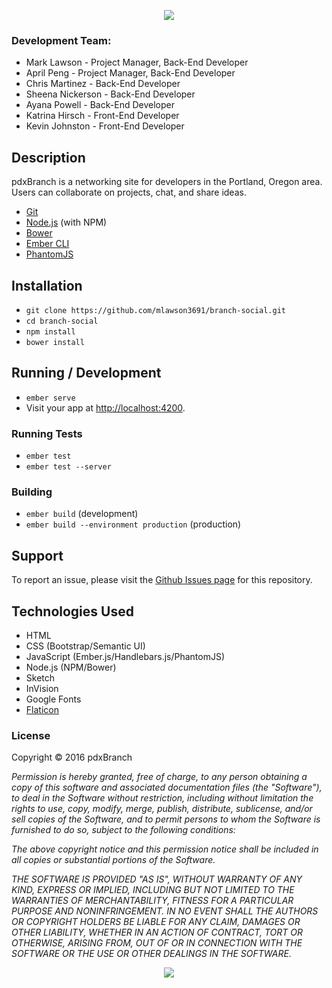 
<p align="center">
  <img src="https://raw.githubusercontent.com/mlawson3691/branch-social/master/public/assets/images/logo-black.png">
</p>

### Development Team:
* Mark Lawson - Project Manager, Back-End Developer
* April Peng - Project Manager, Back-End Developer
* Chris Martinez - Back-End Developer
* Sheena Nickerson - Back-End Developer
* Ayana Powell - Back-End Developer
* Katrina Hirsch - Front-End Developer
* Kevin Johnston - Front-End Developer

## Description

pdxBranch is a networking site for developers in the Portland, Oregon area. Users can collaborate on projects, chat, and share ideas.

* [Git](http://git-scm.com/)
* [Node.js](http://nodejs.org/) (with NPM)
* [Bower](http://bower.io/)
* [Ember CLI](http://ember-cli.com/)
* [PhantomJS](http://phantomjs.org/)

## Installation

* `git clone https://github.com/mlawson3691/branch-social.git`
* `cd branch-social`
* `npm install`
* `bower install`

## Running / Development

* `ember serve`
* Visit your app at [http://localhost:4200](http://localhost:4200).

### Running Tests

* `ember test`
* `ember test --server`

### Building

* `ember build` (development)
* `ember build --environment production` (production)

## Support

To report an issue, please visit the [Github Issues page](https://github.com/mlawson3691/branch-social/issues) for this repository.

## Technologies Used

* HTML
* CSS (Bootstrap/Semantic UI)
* JavaScript (Ember.js/Handlebars.js/PhantomJS)
* Node.js (NPM/Bower)
* Sketch
* InVision
* Google Fonts
* [Flaticon](http://flaticon.com)

### License

Copyright &copy; 2016 pdxBranch

_Permission is hereby granted, free of charge, to any person obtaining a copy of this software and associated documentation files (the "Software"), to deal in the Software without restriction, including without limitation the rights to use, copy, modify, merge, publish, distribute, sublicense, and/or sell copies of the Software, and to permit persons to whom the Software is furnished to do so, subject to the following conditions:_

_The above copyright notice and this permission notice shall be included in all copies or substantial portions of the Software._

_THE SOFTWARE IS PROVIDED "AS IS", WITHOUT WARRANTY OF ANY KIND, EXPRESS OR IMPLIED, INCLUDING BUT NOT LIMITED TO THE WARRANTIES OF MERCHANTABILITY, FITNESS FOR A PARTICULAR PURPOSE AND NONINFRINGEMENT. IN NO EVENT SHALL THE AUTHORS OR COPYRIGHT HOLDERS BE LIABLE FOR ANY CLAIM, DAMAGES OR OTHER LIABILITY, WHETHER IN AN ACTION OF CONTRACT, TORT OR OTHERWISE, ARISING FROM, OUT OF OR IN CONNECTION WITH THE SOFTWARE OR THE USE OR OTHER DEALINGS IN THE SOFTWARE._

<p align="center">
  <img src="https://raw.githubusercontent.com/mlawson3691/branch-social/master/public/screen-shot.png">
</p>
